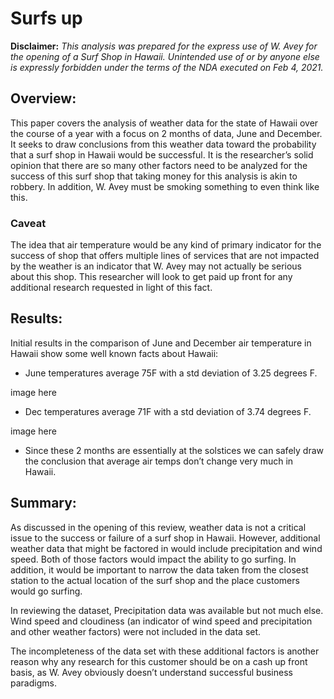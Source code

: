 # Surfs up

**Disclaimer:**
*This analysis was prepared for the express use of W. Avey for the opening of a Surf Shop in Hawaii.  Unintended use of or by anyone else is expressly forbidden under the terms of the NDA executed on Feb 4, 2021.*

## Overview:
This paper covers the analysis of weather data for the state of Hawaii over the course of a year with a focus on 2 months of data, June and December.     It seeks to draw conclusions from this weather data toward the probability that a surf shop in Hawaii would be successful.  It is the researcher’s solid opinion that there are so many other factors need to be analyzed for the success of this surf shop that taking money for this analysis is akin to robbery.  In addition, W. Avey must be smoking something to even think like this.

### Caveat
The idea that air temperature would be any kind of primary indicator for the success of shop that offers multiple lines of services that are not impacted by the weather is an indicator that W. Avey may not actually be serious about this shop.  This researcher will look to get paid up front for any additional research requested in light of this fact.

## Results:
Initial results in the comparison of June and December air temperature in Hawaii show some well known facts about Hawaii:

- June temperatures average 75F with a std deviation of 3.25 degrees F.


image here



- Dec temperatures average 71F with a std deviation of 3.74 degrees F.


image here

- Since these 2 months are essentially at the solstices we can safely draw the conclusion that  average air temps don’t change very much in Hawaii.

## Summary:
As discussed in the opening of this review, weather data is not a critical issue to the success or failure of a surf shop in Hawaii.  However, additional weather data that might be factored in would include precipitation and wind speed.   Both of those factors would impact the ability to go surfing.   In addition, it would be important to narrow the data taken from the closest station to the actual location of the surf shop and the place customers would go surfing.  

In reviewing the dataset, Precipitation data was available but not much else.   Wind speed and cloudiness (an indicator of wind speed and precipitation and other weather factors) were not included in the data set.   

The incompleteness of the data set with these additional factors is another reason why any research for this customer should be on a cash up front basis, as W. Avey obviously doesn’t understand successful business paradigms.


